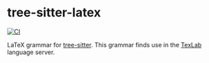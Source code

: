 # tree-sitter-latex

[![CI](https://github.com/latex-lsp/tree-sitter-latex/workflows/CI/badge.svg)](https://github.com/latex-lsp/tree-sitter-latex/actions)

LaTeX grammar for [tree-sitter](https://github.com/tree-sitter/tree-sitter).
This grammar finds use in the [TexLab](https://github.com/latex-lsp/texlab) language server.
